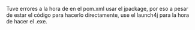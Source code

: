 Tuve errores a la hora de en el pom.xml usar el jpackage, por eso a pesar de estar el código para hacerlo directamente, use el launch4j para la hora de hacer el .exe.
